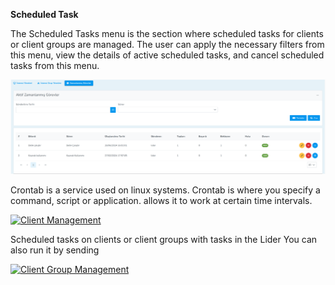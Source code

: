 **Scheduled Task**

The Scheduled Tasks menu is the section where scheduled tasks for clients or client groups are managed. 
The user can apply the necessary filters from this menu, view the details of active scheduled tasks, and 
cancel scheduled tasks from this menu.

[![Client Management](../computerManagement/images/crontabDocDetail.png)](../computerManagement/images/crontabDocDetail.png)

Crontab is a service used on linux systems. Crontab is where you specify a command, script or application.
allows it to work at certain time intervals.

[![Client Management](../computerManagement/images/crontabDoc.png)](../computerManagement/images/crontabDoc.png)

Scheduled tasks on clients or client groups with tasks in the Lider
You can also run it by sending

[![Client Group Management](../computerManagement/images/crontabMenu.png)](../computerManagement/images/crontabMenu.png)


<link href=/lider3.0/assets/style.css rel=stylesheet></link>
